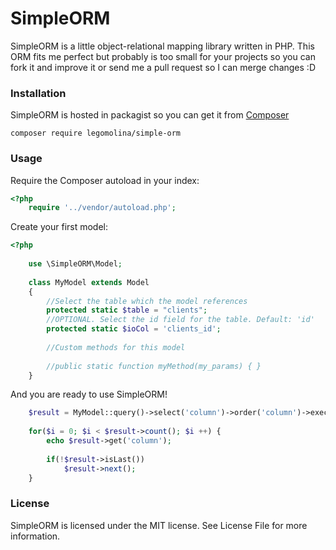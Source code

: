 # SimpleORM
SimpleORM is a little object-relational mapping library written in PHP. This ORM fits me perfect but probably is too small for your projects so you can fork it and improve it or send me a pull request so I can merge changes :D

### Installation
SimpleORM is hosted in packagist so you can get it from [Composer](https://getcomposer.org/ "Composer")

```
composer require legomolina/simple-orm
```

### Usage
Require the Composer autoload in your index:

```php
<?php
    require '../vendor/autoload.php';
```

Create your first model:

```php
<?php
    
    use \SimpleORM\Model;
    
    class MyModel extends Model
    {
        //Select the table which the model references
        protected static $table = "clients";
        //OPTIONAL. Select the id field for the table. Default: 'id'
        protected static $ioCol = 'clients_id';
    
        //Custom methods for this model
    
        //public static function myMethod(my_params) { }
    }
```

And you are ready to use SimpleORM!

```php
    $result = MyModel::query()->select('column')->order('column')->execute();
    
    for($i = 0; $i < $result->count(); $i ++) {
        echo $result->get('column');
        
        if(!$result->isLast())
            $result->next();
    }
```

### License
SimpleORM is licensed under the MIT license. See License File for more information.
